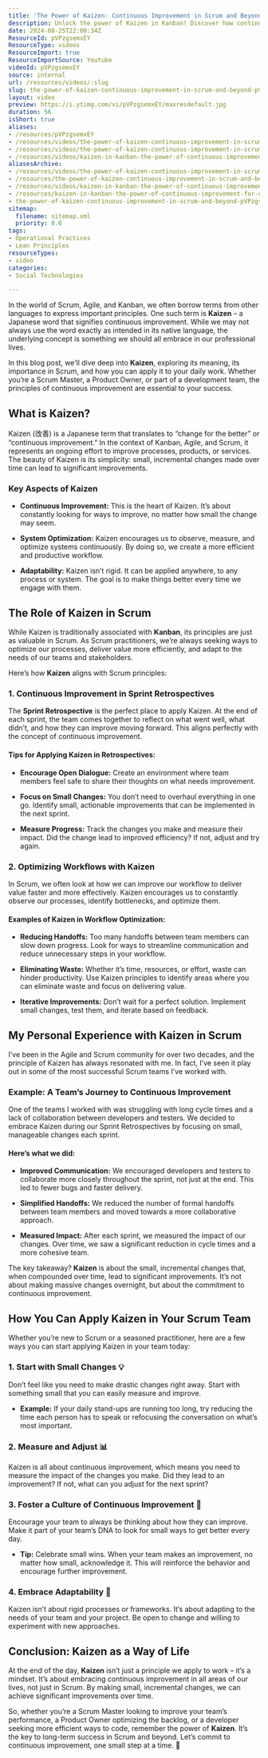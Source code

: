 ```yaml
---
title: 'The Power of Kaizen: Continuous Improvement in Scrum and Beyond'
description: Unlock the power of Kaizen in Kanban! Discover how continuous improvement can elevate your workflows and drive optimal results. Embrace the journey!
date: 2024-08-25T22:00:34Z
ResourceId: pVPzgsemxEY
ResourceType: videos
ResourceImport: true
ResourceImportSource: Youtube
videoId: pVPzgsemxEY
source: internal
url: /resources/videos/:slug
slug: the-power-of-kaizen-continuous-improvement-in-scrum-and-beyond-pVPzgsemxEY
layout: video
preview: https://i.ytimg.com/vi/pVPzgsemxEY/maxresdefault.jpg
duration: 56
isShort: true
aliases:
- /resources/pVPzgsemxEY
- /resources/videos/the-power-of-kaizen-continuous-improvement-in-scrum-and-beyond-pVPzgsemxEY
- /resources/videos/the-power-of-kaizen-continuous-improvement-in-scrum-and-beyond
- /resources/videos/kaizen-in-kanban-the-power-of-continuous-improvement-for-optimal-results
aliasesArchive:
- /resources/videos/the-power-of-kaizen-continuous-improvement-in-scrum-and-beyond
- /resources/the-power-of-kaizen-continuous-improvement-in-scrum-and-beyond
- /resources/videos/kaizen-in-kanban-the-power-of-continuous-improvement-for-optimal-results
- /resources/kaizen-in-kanban-the-power-of-continuous-improvement-for-optimal-results
- the-power-of-kaizen-continuous-improvement-in-scrum-and-beyond-pVPzgsemxEY
sitemap:
  filename: sitemap.xml
  priority: 0.6
tags:
- Operational Practices
- Lean Principles
resourceTypes:
- video
categories:
- Social Technologies

---
```

In the world of Scrum, Agile, and Kanban, we often borrow terms from other languages to express important principles. One such term is **Kaizen** – a Japanese word that signifies continuous improvement. While we may not always use the word exactly as intended in its native language, the underlying concept is something we should all embrace in our professional lives.

In this blog post, we’ll dive deep into **Kaizen**, exploring its meaning, its importance in Scrum, and how you can apply it to your daily work. Whether you’re a Scrum Master, a Product Owner, or part of a development team, the principles of continuous improvement are essential to your success.

## What is Kaizen?

Kaizen (改善) is a Japanese term that translates to “change for the better” or “continuous improvement.” In the context of Kanban, Agile, and Scrum, it represents an ongoing effort to improve processes, products, or services. The beauty of Kaizen is its simplicity: small, incremental changes made over time can lead to significant improvements.

### Key Aspects of Kaizen

- **Continuous Improvement:** This is the heart of Kaizen. It’s about constantly looking for ways to improve, no matter how small the change may seem.

- **System Optimization:** Kaizen encourages us to observe, measure, and optimize systems continuously. By doing so, we create a more efficient and productive workflow.

- **Adaptability:** Kaizen isn’t rigid. It can be applied anywhere, to any process or system. The goal is to make things better every time we engage with them.

## The Role of Kaizen in Scrum

While Kaizen is traditionally associated with **Kanban**, its principles are just as valuable in Scrum. As Scrum practitioners, we’re always seeking ways to optimize our processes, deliver value more efficiently, and adapt to the needs of our teams and stakeholders.

Here’s how **Kaizen** aligns with Scrum principles:

### 1\. Continuous Improvement in Sprint Retrospectives

The **Sprint Retrospective** is the perfect place to apply Kaizen. At the end of each sprint, the team comes together to reflect on what went well, what didn’t, and how they can improve moving forward. This aligns perfectly with the concept of continuous improvement.

#### Tips for Applying Kaizen in Retrospectives:

- **Encourage Open Dialogue:** Create an environment where team members feel safe to share their thoughts on what needs improvement.

- **Focus on Small Changes:** You don’t need to overhaul everything in one go. Identify small, actionable improvements that can be implemented in the next sprint.

- **Measure Progress:** Track the changes you make and measure their impact. Did the change lead to improved efficiency? If not, adjust and try again.

### 2\. Optimizing Workflows with Kaizen

In Scrum, we often look at how we can improve our workflow to deliver value faster and more effectively. Kaizen encourages us to constantly observe our processes, identify bottlenecks, and optimize them.

#### Examples of Kaizen in Workflow Optimization:

- **Reducing Handoffs:** Too many handoffs between team members can slow down progress. Look for ways to streamline communication and reduce unnecessary steps in your workflow.

- **Eliminating Waste:** Whether it’s time, resources, or effort, waste can hinder productivity. Use Kaizen principles to identify areas where you can eliminate waste and focus on delivering value.

- **Iterative Improvements:** Don’t wait for a perfect solution. Implement small changes, test them, and iterate based on feedback.

## My Personal Experience with Kaizen in Scrum

I’ve been in the Agile and Scrum community for over two decades, and the principle of Kaizen has always resonated with me. In fact, I’ve seen it play out in some of the most successful Scrum teams I’ve worked with.

### Example: A Team’s Journey to Continuous Improvement

One of the teams I worked with was struggling with long cycle times and a lack of collaboration between developers and testers. We decided to embrace Kaizen during our Sprint Retrospectives by focusing on small, manageable changes each sprint.

#### Here’s what we did:

- **Improved Communication:** We encouraged developers and testers to collaborate more closely throughout the sprint, not just at the end. This led to fewer bugs and faster delivery.

- **Simplified Handoffs:** We reduced the number of formal handoffs between team members and moved towards a more collaborative approach.

- **Measured Impact:** After each sprint, we measured the impact of our changes. Over time, we saw a significant reduction in cycle times and a more cohesive team.

The key takeaway? **Kaizen** is about the small, incremental changes that, when compounded over time, lead to significant improvements. It’s not about making massive changes overnight, but about the commitment to continuous improvement.

## How You Can Apply Kaizen in Your Scrum Team

Whether you’re new to Scrum or a seasoned practitioner, here are a few ways you can start applying Kaizen in your team today:

### 1\. Start with Small Changes 💡

Don’t feel like you need to make drastic changes right away. Start with something small that you can easily measure and improve.

- **Example:** If your daily stand-ups are running too long, try reducing the time each person has to speak or refocusing the conversation on what’s most important.

### 2\. Measure and Adjust 📊

Kaizen is all about continuous improvement, which means you need to measure the impact of the changes you make. Did they lead to an improvement? If not, what can you adjust for the next sprint?

### 3\. Foster a Culture of Continuous Improvement 🌱

Encourage your team to always be thinking about how they can improve. Make it part of your team’s DNA to look for small ways to get better every day.

- **Tip:** Celebrate small wins. When your team makes an improvement, no matter how small, acknowledge it. This will reinforce the behavior and encourage further improvement.

### 4\. Embrace Adaptability 🔄

Kaizen isn’t about rigid processes or frameworks. It’s about adapting to the needs of your team and your project. Be open to change and willing to experiment with new approaches.

## Conclusion: Kaizen as a Way of Life

At the end of the day, **Kaizen** isn’t just a principle we apply to work – it’s a mindset. It’s about embracing continuous improvement in all areas of our lives, not just in Scrum. By making small, incremental changes, we can achieve significant improvements over time.

So, whether you’re a Scrum Master looking to improve your team’s performance, a Product Owner optimizing the backlog, or a developer seeking more efficient ways to code, remember the power of **Kaizen**. It’s the key to long-term success in Scrum and beyond. Let’s commit to continuous improvement, one small step at a time. 🚀
